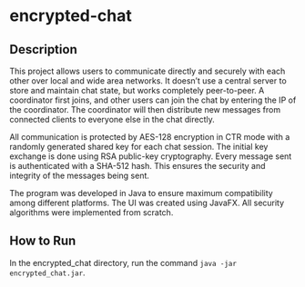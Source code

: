 # encrypted-chat

## Description
This project allows users to communicate directly and securely with each other over local and wide area networks. It doesn’t use a central server to store and maintain chat state, but works completely peer-to-peer. A coordinator first joins, and other users can join the chat by entering the IP of the coordinator. The coordinator will then distribute new messages from connected clients to everyone else in the chat directly.

All communication is protected by AES-128 encryption in CTR mode with a randomly generated shared key for each chat session. The initial key exchange is done using RSA public-key cryptography. Every message sent is authenticated with a SHA-512 hash. This ensures the security and integrity of the messages being sent.

The program was developed in Java to ensure maximum compatibility among different platforms. The UI was created using JavaFX. All security algorithms were implemented from scratch.

## How to Run
In the encrypted_chat directory, run the command `java -jar encrypted_chat.jar`.

